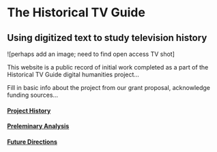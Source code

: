 
# The Historical TV Guide
## Using digitized text to study television history

![perhaps add an image; need to find open access TV shot]

This website is a public record of initial work completed as a part of the Historical TV Guide digital humanities project...

Fill in basic info about the project from our grant proposal, acknowledge funding sources...

#### [Project History](/Historical-TV-Guide/history)

#### [Preleminary Analysis](/Historical-TV-Guide/analysis)

#### [Future Directions](/Historical-TV-Guide/future)
